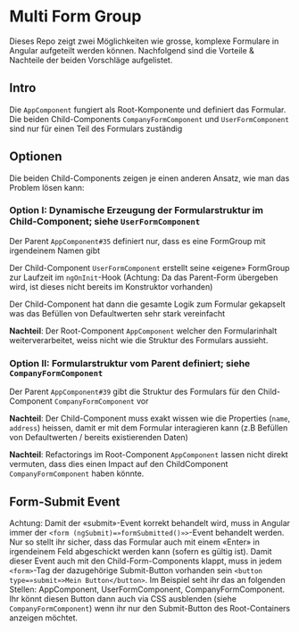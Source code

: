 # Multi Form Group
Dieses Repo zeigt zwei Möglichkeiten wie grosse, komplexe Formulare in Angular aufgeteilt werden können. Nachfolgend sind die Vorteile & Nachteile der beiden Vorschläge aufgelistet.

## Intro
Die `AppComponent` fungiert als Root-Komponente und definiert das Formular. Die beiden Child-Components `CompanyFormComponent` und `UserFormComponent` sind nur für einen Teil des Formulars zuständig

## Optionen
Die beiden Child-Components zeigen je einen anderen Ansatz, wie man das Problem lösen kann:
 
### Option I: Dynamische Erzeugung der Formularstruktur im Child-Component; siehe `UserFormComponent`
Der Parent `AppComponent#35` definiert nur, dass es eine FormGroup mit irgendeinem Namen gibt

Der Child-Component `UserFormComponent` erstellt seine «eigene» FormGroup zur Laufzeit im `ngOnInit`-Hook 
(Achtung: Da das Parent-Form übergeben wird, ist dieses nicht bereits im Konstruktor vorhanden)

Der Child-Component hat dann die gesamte Logik zum Formular gekapselt was das Befüllen von Defaultwerten sehr stark vereinfacht

**Nachteil**: Der Root-Component `AppComponent` welcher den Formularinhalt weiterverarbeitet, weiss nicht wie die Struktur des Formulars aussieht.
 
### Option II: Formularstruktur vom Parent definiert; siehe `CompanyFormComponent`
Der Parent `AppComponent#39` gibt die Struktur des Formulars für den Child-Component `CompanyFormComponent` vor

**Nachteil**: Der Child-Component muss exakt wissen wie die Properties (`name`, `address`) heissen, damit er mit dem Formular interagieren kann (z.B Befüllen von Defaultwerten / bereits existierenden Daten)

**Nachteil**: Refactorings im Root-Component `AppComponent` lassen nicht direkt vermuten, dass dies einen Impact auf den ChildComponent `CompanyFormComponent` haben könnte.

## Form-Submit Event
Achtung: Damit der «submit»-Event korrekt behandelt wird, muss in Angular immer der `<form (ngSubmit)=»formSubmitted()»>`-Event behandelt werden. Nur so stellt ihr sicher, dass das Formular auch mit einem «Enter» in irgendeinem Feld abgeschickt werden kann (sofern es gültig ist).
Damit dieser Event auch mit den Child-Form-Components klappt, muss in jedem `<form>`-Tag der dazugehörige Submit-Button vorhanden sein `<button type=»submit»>Mein Button</button>`. Im Beispiel seht ihr das an folgenden Stellen: AppComponent, UserFormComponent, CompanyFormComponent. Ihr könnt diesen Button dann auch via CSS ausblenden (siehe `CompanyFormComponent`) wenn ihr nur den Submit-Button des Root-Containers anzeigen möchtet.
